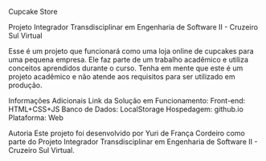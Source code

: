 Cupcake Store

Projeto Integrador Transdisciplinar em Engenharia de Software II - Cruzeiro Sul Virtual

Esse é um projeto que funcionará como uma loja online de cupcakes para uma pequena empresa. Ele faz parte de um trabalho acadêmico e utiliza conceitos aprendidos durante o curso. Tenha em mente que este é um projeto acadêmico e não atende aos requisitos para ser utilizado em produção.


Informações Adicionais
Link da Solução em Funcionamento: 
Front-end: HTML+CSS+JS
Banco de Dados: LocalStorage
Hospedagem: github.io
Plataforma: Web

Autoria
Este projeto foi desenvolvido por Yuri de França Cordeiro como parte do Projeto Integrador Transdisciplinar em Engenharia de Software II - Cruzeiro Sul Virtual.
